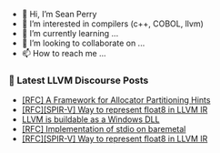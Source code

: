 - 👋 Hi, I’m Sean Perry
- 👀 I’m interested in compilers (c++, COBOL, llvm)
- 🌱 I’m currently learning ...
- 💞️ I’m looking to collaborate on ...
- 📫 How to reach me ...

<!---
s66perry/s66perry is a ✨ special ✨ repository because its `README.md` (this file) appears on your GitHub profile.
You can click the Preview link to take a look at your changes.
--->
### 📕 Latest LLVM Discourse Posts

<!-- DISCOURSE-LLVM:START -->
- [[RFC] A Framework for Allocator Partitioning Hints](https://discourse.llvm.org/t/rfc-a-framework-for-allocator-partitioning-hints/87434#post_20)
- [[RFC][SPIR-V] Way to represent float8 in LLVM IR](https://discourse.llvm.org/t/rfc-spir-v-way-to-represent-float8-in-llvm-ir/87758#post_4)
- [LLVM is buildable as a Windows DLL](https://discourse.llvm.org/t/llvm-is-buildable-as-a-windows-dll/87748#post_9)
- [[RFC] Implementation of stdio on baremetal](https://discourse.llvm.org/t/rfc-implementation-of-stdio-on-baremetal/86944#post_12)
- [[RFC][SPIR-V] Way to represent float8 in LLVM IR](https://discourse.llvm.org/t/rfc-spir-v-way-to-represent-float8-in-llvm-ir/87758#post_3)
<!-- DISCOURSE-LLVM:END -->
